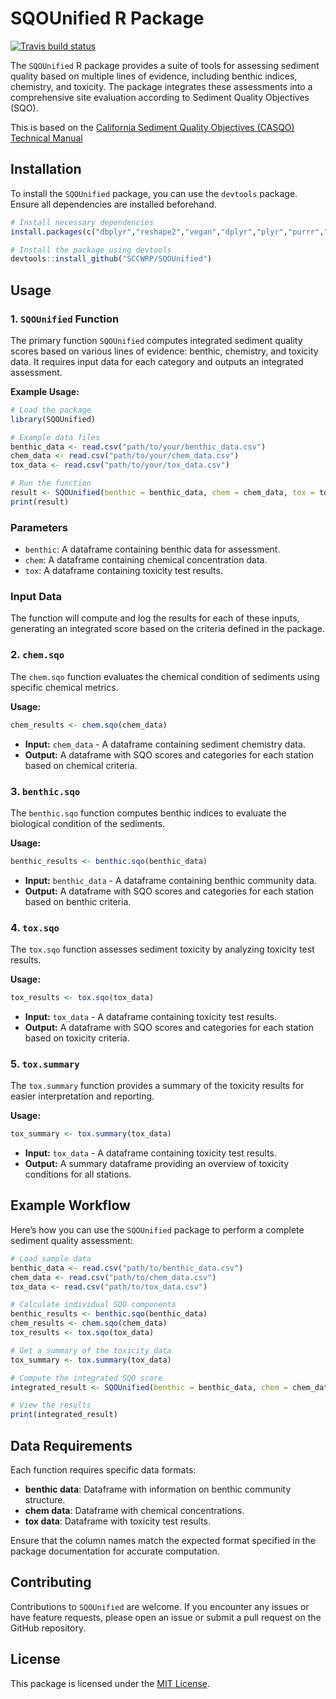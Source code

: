 # SQOUnified R Package
  <!-- badges: start -->
  [![Travis build status](https://travis-ci.com/SCCWRP/SQOUnified.svg?branch=master)](https://travis-ci.com/SCCWRP/SQOUnified)
  <!-- badges: end -->


The `SQOUnified` R package provides a suite of tools for assessing sediment quality based on multiple lines of evidence, including benthic indices, chemistry, and toxicity. The package integrates these assessments into a comprehensive site evaluation according to Sediment Quality Objectives (SQO).

This is based on the [California Sediment Quality Objectives (CASQO) Technical Manual](http://ftp.sccwrp.org/pub/download/DOCUMENTS/TechnicalReports/777_CASQO_TechnicalManual.pdf)

## Installation

To install the `SQOUnified` package, you can use the `devtools` package. Ensure all dependencies are installed beforehand.

```r
# Install necessary dependencies
install.packages(c("dbplyr","reshape2","vegan","dplyr","plyr","purrr","stringr","tidyr"))

# Install the package using devtools
devtools::install_github("SCCWRP/SQOUnified")
```

## Usage

### 1. `SQOUnified` Function

The primary function `SQOUnified` computes integrated sediment quality scores based on various lines of evidence: benthic, chemistry, and toxicity data. It requires input data for each category and outputs an integrated assessment.

**Example Usage:**

```r
# Load the package
library(SQOUnified)

# Example data files
benthic_data <- read.csv("path/to/your/benthic_data.csv")
chem_data <- read.csv("path/to/your/chem_data.csv")
tox_data <- read.csv("path/to/your/tox_data.csv")

# Run the function
result <- SQOUnified(benthic = benthic_data, chem = chem_data, tox = tox_data)
print(result)
```

### Parameters
- `benthic`: A dataframe containing benthic data for assessment.
- `chem`: A dataframe containing chemical concentration data.
- `tox`: A dataframe containing toxicity test results.


### Input Data




The function will compute and log the results for each of these inputs, generating an integrated score based on the criteria defined in the package.

### 2. `chem.sqo`

The `chem.sqo` function evaluates the chemical condition of sediments using specific chemical metrics.

**Usage:**

```r
chem_results <- chem.sqo(chem_data)
```

- **Input:** `chem_data` - A dataframe containing sediment chemistry data.
- **Output:** A dataframe with SQO scores and categories for each station based on chemical criteria.

### 3. `benthic.sqo`

The `benthic.sqo` function computes benthic indices to evaluate the biological condition of the sediments.

**Usage:**

```r
benthic_results <- benthic.sqo(benthic_data)
```

- **Input:** `benthic_data` - A dataframe containing benthic community data.
- **Output:** A dataframe with SQO scores and categories for each station based on benthic criteria.

### 4. `tox.sqo`

The `tox.sqo` function assesses sediment toxicity by analyzing toxicity test results.

**Usage:**

```r
tox_results <- tox.sqo(tox_data)
```

- **Input:** `tox_data` - A dataframe containing toxicity test results.
- **Output:** A dataframe with SQO scores and categories for each station based on toxicity criteria.

### 5. `tox.summary`

The `tox.summary` function provides a summary of the toxicity results for easier interpretation and reporting.

**Usage:**

```r
tox_summary <- tox.summary(tox_data)
```

- **Input:** `tox_data` - A dataframe containing toxicity test results.
- **Output:** A summary dataframe providing an overview of toxicity conditions for all stations.

## Example Workflow

Here’s how you can use the `SQOUnified` package to perform a complete sediment quality assessment:

```r
# Load sample data
benthic_data <- read.csv("path/to/benthic_data.csv")
chem_data <- read.csv("path/to/chem_data.csv")
tox_data <- read.csv("path/to/tox_data.csv")

# Calculate individual SQO components
benthic_results <- benthic.sqo(benthic_data)
chem_results <- chem.sqo(chem_data)
tox_results <- tox.sqo(tox_data)

# Get a summary of the toxicity data
tox_summary <- tox.summary(tox_data)

# Compute the integrated SQO score
integrated_result <- SQOUnified(benthic = benthic_data, chem = chem_data, tox = tox_data)

# View the results
print(integrated_result)
```

## Data Requirements

Each function requires specific data formats:
- **benthic data**: Dataframe with information on benthic community structure.
- **chem data**: Dataframe with chemical concentrations.
- **tox data**: Dataframe with toxicity test results.

Ensure that the column names match the expected format specified in the package documentation for accurate computation.

## Contributing

Contributions to `SQOUnified` are welcome. If you encounter any issues or have feature requests, please open an issue or submit a pull request on the GitHub repository.

## License

This package is licensed under the [MIT License](LICENSE).
